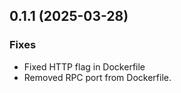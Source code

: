 ## 0.1.1 (2025-03-28)

### Fixes

- Fixed HTTP flag in Dockerfile
- Removed RPC port from Dockerfile.
